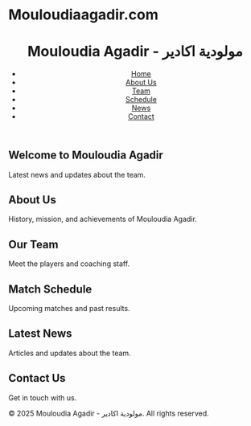 # Mouloudiaagadir.com
<!DOCTYPE html>
<html lang="en;ar;fr">
<head>
    <meta charset="UTF-8">
    <meta name="viewport" content="width=device-width, initial-scale=1.0">
    <title>Mouloudia Agadir - مولودية اكادير</title>
    <link rel="stylesheet" href="styles.css">
</head>
<body>
    <header>
        <h1>Mouloudia Agadir - مولودية اكادير</h1>
        <nav>
            <ul>
                <li><a href="#home">Home</a></li>
                <li><a href="#about">About Us</a></li>
                <li><a href="#team">Team</a></li>
                <li><a href="#schedule">Schedule</a></li>
                <li><a href="#news">News</a></li>
                <li><a href="#contact">Contact</a></li>
            </ul>
        </nav>
    </header>
    <main>
        <section id="home">
            <h2>Welcome to Mouloudia Agadir</h2>
            <p>Latest news and updates about the team.</p>
        </section>
        <section id="about">
            <h2>About Us</h2>
            <p>History, mission, and achievements of Mouloudia Agadir.</p>
        </section>
        <section id="team">
            <h2>Our Team</h2>
            <p>Meet the players and coaching staff.</p>
        </section>
        <section id="schedule">
            <h2>Match Schedule</h2>
            <p>Upcoming matches and past results.</p>
        </section>
        <section id="news">
            <h2>Latest News</h2>
            <p>Articles and updates about the team.</p>
        </section>
        <section id="contact">
            <h2>Contact Us</h2>
            <p>Get in touch with us.</p>
        </section>
    </main>
    <footer>
        <p>&copy; 2025 Mouloudia Agadir - مولودية اكادير. All rights reserved.</p>
    </footer>
</body>
</html>
